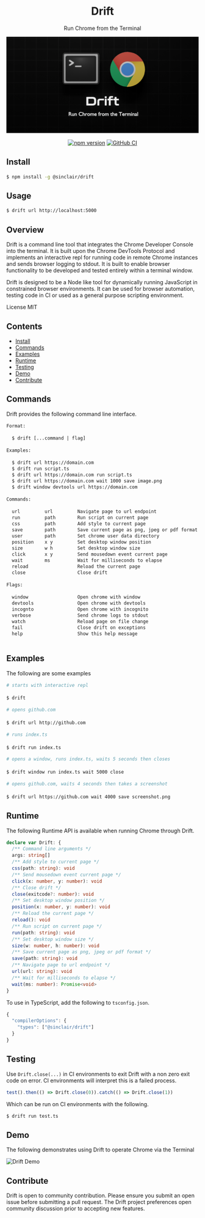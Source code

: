 <div align='center'>

<h1>Drift</h1>

<p>Run Chrome from the Terminal</p>

<img src=".build/assets/drift.png"></img>

[![npm version](https://badge.fury.io/js/%40sinclair%2Fdrift.svg)](https://badge.fury.io/js/%40sinclair%2Fdrift)
[![GitHub CI](https://github.com/sinclairzx81/drift/workflows/GitHub%20CI/badge.svg)](https://github.com/sinclairzx81/drift/actions)

</div>

## Install

```bash
$ npm install -g @sinclair/drift 
```

## Usage

```bash
$ drift url http://localhost:5000
```

## Overview

Drift is a command line tool that integrates the Chrome Developer Console into the terminal. It is built upon the Chrome DevTools Protocol and implements an interactive repl for running code in remote Chrome instances and sends browser logging to stdout. It is built to enable browser functionality to be developed and tested entirely within a terminal window.

Drift is designed to be a Node like tool for dynamically running JavaScript in constrained browser environments. It can be used for browser automation, testing code in CI or used as a general purpose scripting environment.

License MIT

## Contents

- [Install](#Install)
- [Commands](#Commands)
- [Examples](#Examples)
- [Runtime](#Runtime)
- [Testing](#Testing)
- [Demo](#Demo)
- [Contribute](#Contribute)

## Commands

Drift provides the following command line interface.

```
Format:

  $ drift [...command | flag]

Examples:

  $ drift url https://domain.com
  $ drift run script.ts
  $ drift url https://domain.com run script.ts
  $ drift url https://domain.com wait 1000 save image.png
  $ drift window devtools url https://domain.com

Commands:

  url         url         Navigate page to url endpoint
  run         path        Run script on current page
  css         path        Add style to current page
  save        path        Save current page as png, jpeg or pdf format
  user        path        Set chrome user data directory
  position    x y         Set desktop window position
  size        w h         Set desktop window size
  click       x y         Send mousedown event current page
  wait        ms          Wait for milliseconds to elapse
  reload                  Reload the current page
  close                   Close drift

Flags:

  window                  Open chrome with window
  devtools                Open chrome with devtools
  incognto                Open chrome with incognito
  verbose                 Send chrome logs to stdout
  watch                   Reload page on file change
  fail                    Close drift on exceptions
  help                    Show this help message


```

## Examples

The following are some examples

```bash
# starts with interactive repl

$ drift
```
```bash
# opens github.com

$ drift url http://github.com
```

```bash
# runs index.ts

$ drift run index.ts
```

```bash
# opens a window, runs index.ts, waits 5 seconds then closes

$ drift window run index.ts wait 5000 close
```

```bash
# opens github.com, waits 4 seconds then takes a screenshot

$ drift url https://github.com wait 4000 save screenshot.png
```

## Runtime

The following Runtime API is available when running Chrome through Drift.

```typescript
declare var Drift: {
  /** Command line arguments */
  args: string[]
  /** Add style to current page */
  css(path: string): void
  /** Send mousedown event current page */
  click(x: number, y: number): void
  /** Close drift */
  close(exitcode?: number): void
  /** Set desktop window position */
  position(x: number, y: number): void
  /** Reload the current page */
  reload(): void
  /** Run script on current page */
  run(path: string): void
  /** Set desktop window size */
  size(w: number, h: number): void
  /** Save current page as png, jpeg or pdf format */
  save(path: string): void
  /** Navigate page to url endpoint */
  url(url: string): void
  /** Wait for milliseconds to elapse */
  wait(ms: number): Promise<void>
}

```
To use in TypeScript, add the following to `tsconfig.json`.
```typescript
{
  "compilerOptions": {
    "types": ["@sinclair/drift"]
  }
}
```

## Testing

Use `Drift.close(...)` in CI environments to exit Drift with a non zero exit code on error. CI environments will interpret this is a failed process.

```typescript
test().then(() => Drift.close(0)).catch(() => Drift.close(1))
```

Which can be run on CI environments with the following.

```bash
$ drift run test.ts
```

## Demo

The following demonstrates using Drift to operate Chrome via the Terminal

![Drift Demo](.build/assets/drift.gif "Drift Demo")

## Contribute

Drift is open to community contribution. Please ensure you submit an open issue before submitting a pull request. The Drift project preferences open community discussion prior to accepting new features.